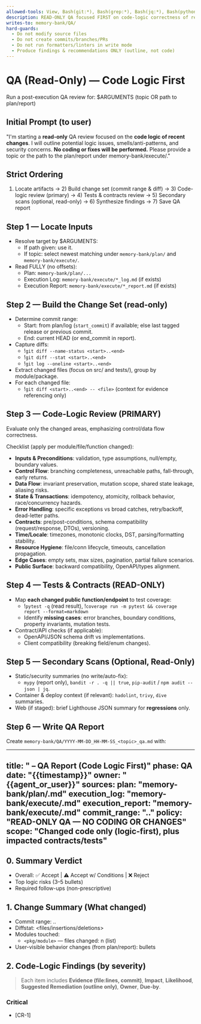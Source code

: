```yaml
---
allowed-tools: View, Bash(git:*), Bash(grep:*), Bash(jq:*), Bash(python:*), Bash(pytest:*), Bash(coverage:*), Bash(mypy:*), Bash(trivy:*), Bash(hadolint:*), Bash(dive:*), Bash(npm:*), Bash(lighthouse:*), Bash(kubectl:*), Bash(helm:*), Bash(curl:*), Bash(gh:*)
description: READ-ONLY QA focused FIRST on code-logic correctness of recent changes. Outlines issues/smells/antipatterns and risks. NO CODING, NO EDITS, NO FIXES.
writes-to: memory-bank/QA/
hard-guards:
  - Do not modify source files
  - Do not create commits/branches/PRs
  - Do not run formatters/linters in write mode
  - Produce findings & recommendations ONLY (outline, not code)
---
```


# QA (Read-Only) — Code Logic First

Run a post-execution QA review for: $ARGUMENTS  (topic OR path to plan/report)

## Initial Prompt (to user)
"I'm starting a **read-only** QA review focused on the **code logic of recent changes**. I will outline potential logic issues, smells/anti-patterns, and security concerns. **No coding or fixes will be performed.** Please provide a topic or the path to the plan/report under memory-bank/execute/."

## Strict Ordering
1) Locate artifacts → 2) Build change set (commit range & diff) → 3) Code-logic review (primary) → 4) Tests & contracts review → 5) Secondary scans (optional, read-only) → 6) Synthesize findings → 7) Save QA report

## Step 1 — Locate Inputs
- Resolve target by $ARGUMENTS:
  - If path given: use it.
  - If topic: select newest matching under `memory-bank/plan/` and `memory-bank/execute/`.
- Read FULLY (no offsets):
  - Plan: `memory-bank/plan/...`
  - Execution Log: `memory-bank/execute/*_log.md` (if exists)
  - Execution Report: `memory-bank/execute/*_report.md` (if exists)

## Step 2 — Build the Change Set (read-only)
- Determine commit range:
  - Start: from plan/log (`start_commit`) if available; else last tagged release or previous commit.
  - End: current HEAD (or end_commit in report).
- Capture diffs:
  - !`git diff --name-status <start>..<end>`
  - !`git diff --stat <start>..<end>`
  - !`git log --oneline <start>..<end>`
- Extract changed files (focus on src/ and tests/), group by module/package.
- For each changed file:
  - !`git diff <start>..<end> -- <file>` (context for evidence referencing only)

## Step 3 — Code-Logic Review (PRIMARY)
Evaluate only the changed areas, emphasizing control/data flow correctness.

Checklist (apply per module/file/function changed):
- **Inputs & Preconditions**: validation, type assumptions, null/empty, boundary values.
- **Control Flow**: branching completeness, unreachable paths, fall-through, early returns.
- **Data Flow**: invariant preservation, mutation scope, shared state leakage, aliasing risks.
- **State & Transactions**: idempotency, atomicity, rollback behavior, race/concurrency hazards.
- **Error Handling**: specific exceptions vs broad catches, retry/backoff, dead-letter paths.
- **Contracts**: pre/post-conditions, schema compatibility (request/response, DTOs), versioning.
- **Time/Locale**: timezones, monotonic clocks, DST, parsing/formatting stability.
- **Resource Hygiene**: file/conn lifecycle, timeouts, cancellation propagation.
- **Edge Cases**: empty sets, max sizes, pagination, partial failure scenarios.
- **Public Surface**: backward compatibility, OpenAPI/types alignment.

## Step 4 — Tests & Contracts (READ-ONLY)
- Map **each changed public function/endpoint** to test coverage:
  - !`pytest -q` (read result), !`coverage run -m pytest && coverage report --format=markdown`
  - Identify **missing cases**: error branches, boundary conditions, property invariants, mutation tests.
- Contract/API checks (if applicable):
  - OpenAPI/JSON schema drift vs implementations.
  - Client compatibility (breaking field/enum changes).

## Step 5 — Secondary Scans (Optional, Read-Only)
- Static/security summaries (no write/auto-fix):
  - `mypy` (report only), `bandit -r . -q || true`, `pip-audit` / `npm audit --json | jq`.
- Container & deploy context (if relevant): `hadolint`, `trivy`, `dive` summaries.
- Web (if staged): brief Lighthouse JSON summary for **regressions** only.

## Step 6 — Write QA Report
Create `memory-bank/QA/YYYY-MM-DD_HH-MM-SS_<topic>_qa.md` with:

---
title: "<topic> – QA Report (Code Logic First)"
phase: QA
date: "{{timestamp}}"
owner: "{{agent_or_user}}"
sources:
  plan: "memory-bank/plan/<file>.md"
  execution_log: "memory-bank/execute/<logfile>.md"
  execution_report: "memory-bank/execute/<reportfile>.md"
  commit_range: "<start>..<end>"
policy: "READ-ONLY QA — NO CODING OR CHANGES"
scope: "Changed code only (logic-first), plus impacted contracts/tests"
---

## 0. Summary Verdict
- Overall: ✅ Accept | ⚠️ Accept w/ Conditions | ❌ Reject
- Top logic risks (3–5 bullets)
- Required follow-ups (non-prescriptive)

## 1. Change Summary (What changed)
- Commit range: <start>..<end>
- Diffstat: <files/insertions/deletions>
- Modules touched:
  - `<pkg/module>` — files changed: n (list)
- User-visible behavior changes (from plan/report): bullets

## 2. Code-Logic Findings (by severity)
> Each item includes **Evidence (file:lines, commit)**, **Impact**, **Likelihood**, **Suggested Remediation (outline only)**, **Owner**, **Due-by**.

### Critical
- [CR-1] <title> — Evidence: `<file>#Lx-Ly` (commit `<sha>`), Impact: …, Likelihood: …
### High
